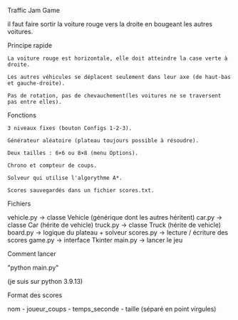 Traffic Jam Game

il faut faire sortir la voiture rouge vers la droite en bougeant les autres voitures.

Principe rapide

    La voiture rouge est horizontale, elle doit atteindre la case verte à droite.

    Les autres véhicules se déplacent seulement dans leur axe (de haut-bas et gauche-droite).

    Pas de rotation, pas de chevauchement(les voitures ne se traversent pas entre elles).

Fonctions

    3 niveaux fixes (bouton Configs 1-2-3).

    Générateur aléatoire (plateau toujours possible à résoudre).

    Deux tailles : 6×6 ou 8×8 (menu Options).

    Chrono et compteur de coups.

    Solveur qui utilise l'algorythme A*.

    Scores sauvegardés dans un fichier scores.txt.

Fichiers

vehicle.py   -> classe Vehicle (générique dont les autres héritent)
car.py       -> classe Car (hérite de vehicle)
truck.py     -> classe Truck (hérite de vehicle)
board.py     -> logique du plateau + solveur
scores.py    -> lecture / écriture des scores
game.py      -> interface Tkinter
main.py      -> lancer le jeu

Comment lancer

"python main.py"

(je suis sur python 3.9.13)

Format des scores

nom - joueur_coups - temps_seconde - taille (séparé en point virgules)
